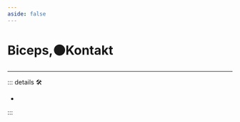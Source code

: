 ```yaml
---
aside: false
---
```

# Biceps,🟠Kontakt

---

<!-- =================================================== -->
<!-- =================================================== -->
<!-- =================================================== -->
<!-- =================================================== -->
<!-- =================================================== -->
::: details 🛠

-

:::
